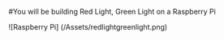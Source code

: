 #You will be building Red Light, Green Light on a Raspberry Pi

![Raspberry Pi] (/Assets/redlightgreenlight.png)
